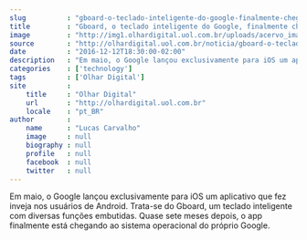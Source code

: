 ```yaml
---
slug          : "gboard-o-teclado-inteligente-do-google-finalmente-chega-ao-android"
title         : "Gboard, o teclado inteligente do Google, finalmente chega ao Android"
image         : "http://img1.olhardigital.uol.com.br/uploads/acervo_imagens/2016/05/20160513181856_660_420.jpg"
source        : "http://olhardigital.uol.com.br/noticia/gboard-o-teclado-inteligente-do-google-finalmente-chega-ao-android/64596"
date          : "2016-12-12T18:30:00-02:00"
description   : "Em maio, o Google lançou exclusivamente para iOS um aplicativo que fez inveja nos usuários de Android. Trata-se do Gboard, um teclado inteligente com diversas funções embutidas. Quase sete meses depois, o app finalmente está chegando ao sistema operacional do próprio Google."
categories    : ['technology']
tags          : ['Olhar Digital']
site          :
    title     : "Olhar Digital"
    url       : "http://olhardigital.uol.com.br"
    locale    : "pt_BR"
author        :
    name      : "Lucas Carvalho"
    image     : null
    biography : null
    profile   : null
    facebook  : null
    twitter   : null
---
```


Em maio, o Google lançou exclusivamente para iOS um aplicativo que fez inveja nos usuários de Android. Trata-se do Gboard, um teclado inteligente com diversas funções embutidas. Quase sete meses depois, o app finalmente está chegando ao sistema operacional do próprio Google.
